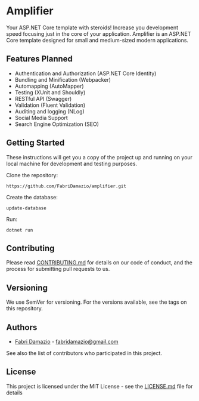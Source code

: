 # Amplifier

Your ASP.NET Core template with steroids!
Increase you development speed focusing just in the core of your application.
Amplifier is an ASP.NET Core template designed for small and medium-sized modern applications.

## Features Planned

- Authentication and Authorization (ASP.NET Core Identity)
- Bundling and Minification (Webpacker)
- Automapping (AutoMapper)
- Testing (XUnit and Shouldly)
- RESTful API (Swagger)
- Validation (Fluent Validation)
- Auditing and logging (NLog)
- Social Media Support
- Search Engine Optimization (SEO)

## Getting Started

These instructions will get you a copy of the project up and running on your local machine for development and testing purposes.

Clone the repository:
```
https://github.com/FabriDamazio/amplifier.git
```
Create the database:
 
```
update-database
```

Run:
```
dotnet run
```

## Contributing

Please read [CONTRIBUTING.md](https://github.com/FabriDamazio/amplifier/blob/master/CONTRIBUTING.md) for details on our code of conduct, and the process for submitting pull requests to us.

## Versioning

We use SemVer for versioning. For the versions available, see the tags on this repository.

## Authors

- [Fabri Damazio](https://github.com/fabridamazio) - fabridamazio@gmail.com 

See also the list of contributors who participated in this project.

## License

This project is licensed under the MIT License - see the [LICENSE.md](https://github.com/FabriDamazio/amplifier/blob/master/LICENSE) file for details

